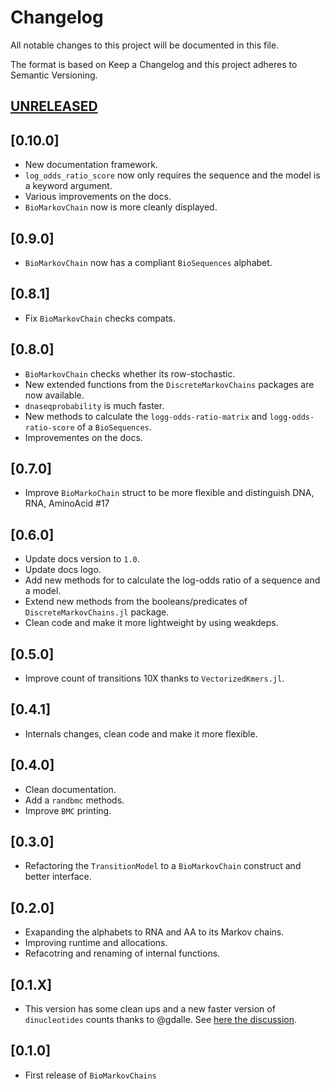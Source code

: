 # Changelog

All notable changes to this project will be documented in this file.

The format is based on Keep a Changelog and this project adheres to Semantic Versioning.

## [UNRELEASED](https://github.com/camilogarciabotero/GeneFinder.jl/compare/v0.0.10...main)

## [0.10.0]

- New documentation framework.
- `log_odds_ratio_score` now only requires the sequence and the model is a keyword argument.
- Various improvements on the docs.
- `BioMarkovChain` now is more cleanly displayed.

## [0.9.0]

- `BioMarkovChain` now has a compliant `BioSequences` alphabet.

## [0.8.1]

- Fix `BioMarkovChain` checks compats.

## [0.8.0]

- `BioMarkovChain` checks whether its row-stochastic.
- New extended functions from the `DiscreteMarkovChains` packages are now available.
- `dnaseqprobability` is much faster.
- New methods to calculate the `logg-odds-ratio-matrix` and `logg-odds-ratio-score` of a `BioSequences`.
- Improvementes on the docs.

## [0.7.0]

- Improve `BioMarkoChain` struct to be more flexible and distinguish DNA, RNA, AminoAcid #17

## [0.6.0]

- Update docs version to `1.0`.
- Update docs logo.
- Add new methods for to calculate the log-odds ratio of a sequence and a model.
- Extend new methods from the booleans/predicates of `DiscreteMarkovChains.jl` package.
- Clean code and make it more lightweight by using weakdeps.

## [0.5.0]

- Improve count of transitions 10X thanks to `VectorizedKmers.jl`.

## [0.4.1]

- Internals changes, clean code and make it more flexible.

## [0.4.0]

- Clean documentation.
- Add a `randbmc` methods.
- Improve `BMC` printing.

## [0.3.0]

- Refactoring the `TransitionModel` to a `BioMarkovChain` construct and better interface.

## [0.2.0]

- Exapanding the alphabets to RNA and AA to its Markov chains.
- Improving runtime and allocations.
- Refacotring and renaming of internal functions.

## [0.1.X]

- This version has some clean ups and a new faster version of `dinucleotides` counts thanks to @gdalle. See [here the discussion](https://discourse.julialang.org/t/optimizing-dinucleotides-count-in-a-dna-sequence-type-longdna/101583/4?u=camilogarciabotero).

## [0.1.0]

- First release of `BioMarkovChains`
